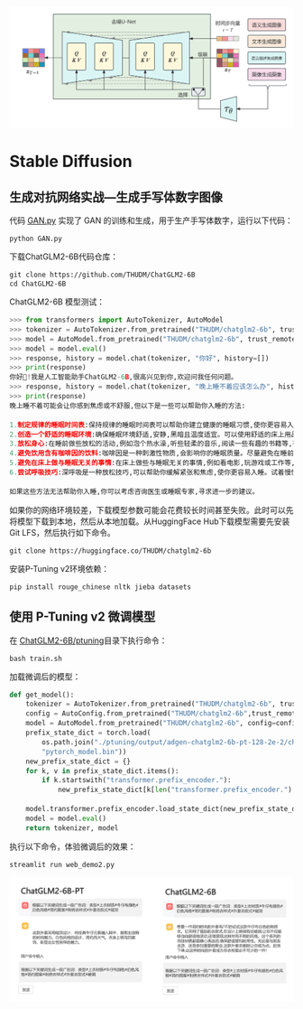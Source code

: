 ![](../images/图10-30StableDiffusion单轮反向去噪过程.png)

# Stable Diffusion
## 生成对抗网络实战—生成手写体数字图像
代码 [GAN.py](GAN.py) 实现了 GAN 的训练和生成，用于生产手写体数字，运行以下代码：
```text
python GAN.py
```


下载ChatGLM2-6B代码仓库：
```text
git clone https://github.com/THUDM/ChatGLM2-6B
cd ChatGLM2-6B
```
ChatGLM2-6B 模型测试：
```python
>>> from transformers import AutoTokenizer, AutoModel
>>> tokenizer = AutoTokenizer.from_pretrained("THUDM/chatglm2-6b", trust_remote_code=True)
>>> model = AutoModel.from_pretrained("THUDM/chatglm2-6b", trust_remote_code=True, device='cuda')
>>> model = model.eval()
>>> response, history = model.chat(tokenizer, "你好", history=[])
>>> print(response)
你好👋!我是人工智能助手ChatGLM2-6B,很高兴见到你,欢迎问我任何问题。
>>> response, history = model.chat(tokenizer, "晚上睡不着应该怎么办", history=history)
>>> print(response)
晚上睡不着可能会让你感到焦虑或不舒服,但以下是一些可以帮助你入睡的方法:

1.制定规律的睡眠时间表:保持规律的睡眠时间表可以帮助你建立健康的睡眠习惯,使你更容易入睡。尽量在每天的相同时间上床,并在同一时间起床。
2.创造一个舒适的睡眠环境:确保睡眠环境舒适,安静,黑暗且温度适宜。可以使用舒适的床上用品,并保持房间通风。
3.放松身心:在睡前做些放松的活动,例如泡个热水澡,听些轻柔的音乐,阅读一些有趣的书籍等,有助于缓解紧张和焦虑,使你更容易入睡。
4.避免饮用含有咖啡因的饮料:咖啡因是一种刺激性物质,会影响你的睡眠质量。尽量避免在睡前饮用含有咖啡因的饮料,例如咖啡,茶和可乐。
5.避免在床上做与睡眠无关的事情:在床上做些与睡眠无关的事情,例如看电影,玩游戏或工作等,可能会干扰你的睡眠。
6.尝试呼吸技巧:深呼吸是一种放松技巧,可以帮助你缓解紧张和焦虑,使你更容易入睡。试着慢慢吸气,保持几秒钟,然后缓慢呼气。

如果这些方法无法帮助你入睡,你可以考虑咨询医生或睡眠专家,寻求进一步的建议。
```
如果你的网络环境较差，下载模型参数可能会花费较长时间甚至失败。此时可以先将模型下载到本地，然后从本地加载。从HuggingFace Hub下载模型需要先安装Git LFS，然后执行如下命令。
```text
git clone https://huggingface.co/THUDM/chatglm2-6b
```
安装P-Tuning v2环境依赖：
```text
pip install rouge_chinese nltk jieba datasets
```
## 使用 P-Tuning v2 微调模型
在 [ChatGLM2-6B/ptuning](ChatGLM2-6B/ptuning)目录下执行命令：
```text
bash train.sh
```
加载微调后的模型：
```python
def get_model():
    tokenizer = AutoTokenizer.from_pretrained("THUDM/chatglm2-6b", trust_remote_code=True)
    config = AutoConfig.from_pretrained("THUDM/chatglm2-6b",trust_remote_code=True,pre_seq_len=128)
    model = AutoModel.from_pretrained("THUDM/chatglm2-6b", config=config, trust_remote_code=True)
    prefix_state_dict = torch.load(
        os.path.join("./ptuning/output/adgen-chatglm2-6b-pt-128-2e-2/checkpoint-3000",
        "pytorch_model.bin"))
    new_prefix_state_dict = {}
    for k, v in prefix_state_dict.items():
        if k.startswith("transformer.prefix_encoder."):
            new_prefix_state_dict[k[len("transformer.prefix_encoder."):]] = v

    model.transformer.prefix_encoder.load_state_dict(new_prefix_state_dict)
    model = model.eval()
    return tokenizer, model
```
执行以下命令，体验微调后的效果：
```text
streamlit run web_demo2.py
```

![](../images/图6-9ChatGLM2-6B微调后的效果.png)

